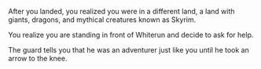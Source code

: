After you landed, you realized you were in a different land,
a land with giants, dragons, and mythical creatures known
as Skyrim. 

You realize you are standing in front of Whiterun and
decide to ask for help.

The guard tells you that he was an adventurer just
like you until he took an arrow to the knee.

